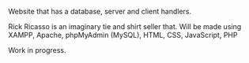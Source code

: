 Website that has a database, server and client handlers.

Rick Ricasso is an imaginary tie and shirt seller that.
Will be made using XAMPP, Apache, phpMyAdmin (MySQL), HTML, CSS, JavaScript, PHP

Work in progress.
